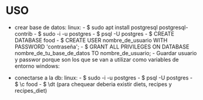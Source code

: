 # USO
- crear base de datos:
    linux:
        - $ sudo apt install postgresql postgresql-contrib
        - $ sudo -i -u postgres
        - $ psql -U postgres
        - $ CREATE DATABASE food
        - $ CREATE USER nombre_de_usuario WITH PASSWORD 'contraseña';
        - $ GRANT ALL PRIVILEGES ON DATABASE nombre_de_tu_base_de_datos TO nombre_de_usuario;
        - Guardar usuario y passwor porque son los que se van a utilizar como variables de entorno
    windows: 

- conectarse a la db: 
    linux:
        - $ sudo -i -u postgres
        - $ psql -U postgres
        - $ \c food
        - $ \dt (para chequear deberia existir diets, recipes y recipes_diet)
        